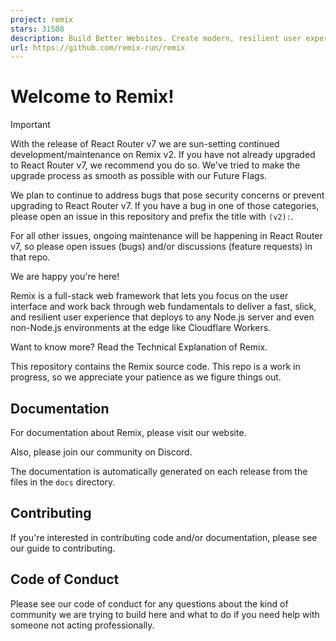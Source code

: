 ```yaml
---
project: remix
stars: 31508
description: Build Better Websites. Create modern, resilient user experiences with web fundamentals.
url: https://github.com/remix-run/remix
---
```


Welcome to Remix!
=================

Important

With the release of React Router v7 we are sun-setting continued development/maintenance on Remix v2. If you have not already upgraded to React Router v7, we recommend you do so. We've tried to make the upgrade process as smooth as possible with our Future Flags.

We plan to continue to address bugs that pose security concerns or prevent upgrading to React Router v7. If you have a bug in one of those categories, please open an issue in this repository and prefix the title with `(v2):`.

For all other issues, ongoing maintenance will be happening in React Router v7, so please open issues (bugs) and/or discussions (feature requests) in that repo.

We are happy you're here!

Remix is a full-stack web framework that lets you focus on the user interface and work back through web fundamentals to deliver a fast, slick, and resilient user experience that deploys to any Node.js server and even non-Node.js environments at the edge like Cloudflare Workers.

Want to know more? Read the Technical Explanation of Remix.

This repository contains the Remix source code. This repo is a work in progress, so we appreciate your patience as we figure things out.

Documentation
-------------

For documentation about Remix, please visit our website.

Also, please join our community on Discord.

The documentation is automatically generated on each release from the files in the `docs` directory.

Contributing
------------

If you're interested in contributing code and/or documentation, please see our guide to contributing.

Code of Conduct
---------------

Please see our code of conduct for any questions about the kind of community we are trying to build here and what to do if you need help with someone not acting professionally.
